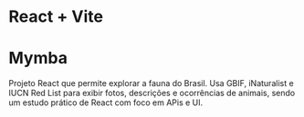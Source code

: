 # React + Vite
# Mymba
Projeto React que permite explorar a fauna do Brasil. Usa GBIF, iNaturalist e IUCN Red List para exibir fotos, descrições e ocorrências de animais, sendo um estudo prático de React com foco em APis e UI.
